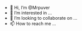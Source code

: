 - 👋 Hi, I’m @Mrpuver
- 👀 I’m interested in ...
- 💞️ I’m looking to collaborate on ...
- 📫 How to reach me ...

<!---
Mrpuver/Mrpuver is a ✨ special ✨ repository because its `README.md` (this file) appears on your GitHub profile.
You can click the Preview link to take a look at your changes.
--->
